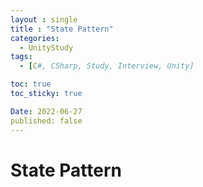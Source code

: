 ```yaml
---
layout : single
title : "State Pattern"
categories:
  - UnityStudy
tags:
  - [C#, CSharp, Study, Interview, Unity]

toc: true
toc_sticky: true

Date: 2022-06-27
published: false
---
```


# State Pattern
